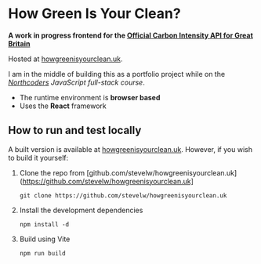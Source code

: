 # How Green Is Your Clean?

**A work in progress frontend for the [Official Carbon Intensity API for Great Britain](https://carbonintensity.org.uk)**

Hosted at [howgreenisyourclean.uk](https://howgreenisyourclean.uk).

I am in the middle of building this as a portfolio project while on the _[Northcoders](https://northcoders.com) JavaScript full-stack course_.

- The runtime environment is **browser based**
- Uses the **React** framework

## How to run and test locally

A built version is available at [howgreenisyourclean.uk](https://howgreenisyourclean.uk). However, if you wish to build it yourself:

1. Clone the repo from [github.com/stevelw/howgreenisyourclean.uk](https://github.com/stevelw/howgreenisyourclean.uk]

    `git clone https://github.com/stevelw/howgreenisyourclean.uk`

2. Install the development dependencies

    `npm install -d`

3. Build using Vite

    `npm run build`
